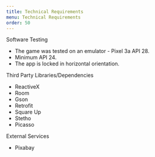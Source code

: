 ```yaml
---
title: Technical Requirements
menu: Technical Requirements
order: 50
---
```


Software Testing

* The game was tested on an emulator - Pixel 3a API 28.
* Minimum API 24.
* The app is locked in horizontal orientation.

Third Party Libraries/Dependencies

* ReactiveX
* Room
* Gson
* Retrofit
* Square Up
* Stetho
* Picasso

External Services
* Pixabay